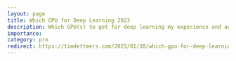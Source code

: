```yaml
---
layout: page
title: Which GPU for Deep Learning 2023
description: Which GPU(s) to get for deep learning my experience and advice for using GPUs in deep learning
importance:
category: pro
redirect: https://timdettmers.com/2023/01/30/which-gpu-for-deep-learning/
---
```

